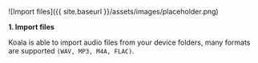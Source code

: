 ---
---

![Import files]({{ site.baseurl }}/assets/images/placeholder.png)

**1. Import files**

Koala is able to import audio files from your device folders, many formats are supported `(WAV, MP3, M4A, FLAC)`.

